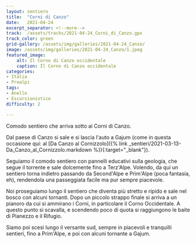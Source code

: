```yaml
---
layout: sentiero
title:  "Corni di Canzo"
date:   2021-04-24 
excerpt_separator: <!--more-->
track:  /assets/tracks/2021-04-24_Corni_di_Canzo.gpx
track_color: green
grid-gallery: /assets/img/galleries/2021-04-24_Canzo/
image: /assets/img/galleries/2021-04-24_Canzo/1.jpeg
featured_image:
    alt: Il Corno di Canzo occidentale
    caption: Il Corno di Canzo occidentale
categories:
- Italia
- Prealpi
tags:
- Anello
- Escursionistico
difficulty: 2

---
```


Comodo sentiero che arriva sotto ai Corni di Canzo.

<!--more-->

Dal paese di Canzo si sale e si lascia l'auto a Gajum (come in questa occasione qui: al [Da Canzo al Cornizzolo]({% link _sentieri/2021-03-13-Da_Canzo_al_Cornizzolo.markdown %}){:target="_blank"}). 



Seguiamo il comodo sentiero con pannelli educativi sulla geologia, che segue il torrente e sale dolcemente fino a Terz'Alpe. Volendo, da qui un sentiero torna indietro passando da Second'Alpe e Prim'Alpe (poca fantasia, eh), rendendola una passeggiata facile ma pur sempre piacevole.



Noi proseguiamo lungo il sentiero che diventa più stretto e ripido e sale nel bosco con alcuni tornanti. Dopo un piccolo strappo finale si arriva a un pianoro da cui si ammirano i Corni, in particolare il Corno Occidentale.  A questo  punto si scavalla, e scendendo poco di quota si raggiungono le baite di Pianezzo e il Rifugio. 



Siamo poi scesi lungo il versante sud, sempre in piacevoli e tranquilli sentieri, fino a Prim'Alpe, e poi con alcuni tornante a Gajum.  